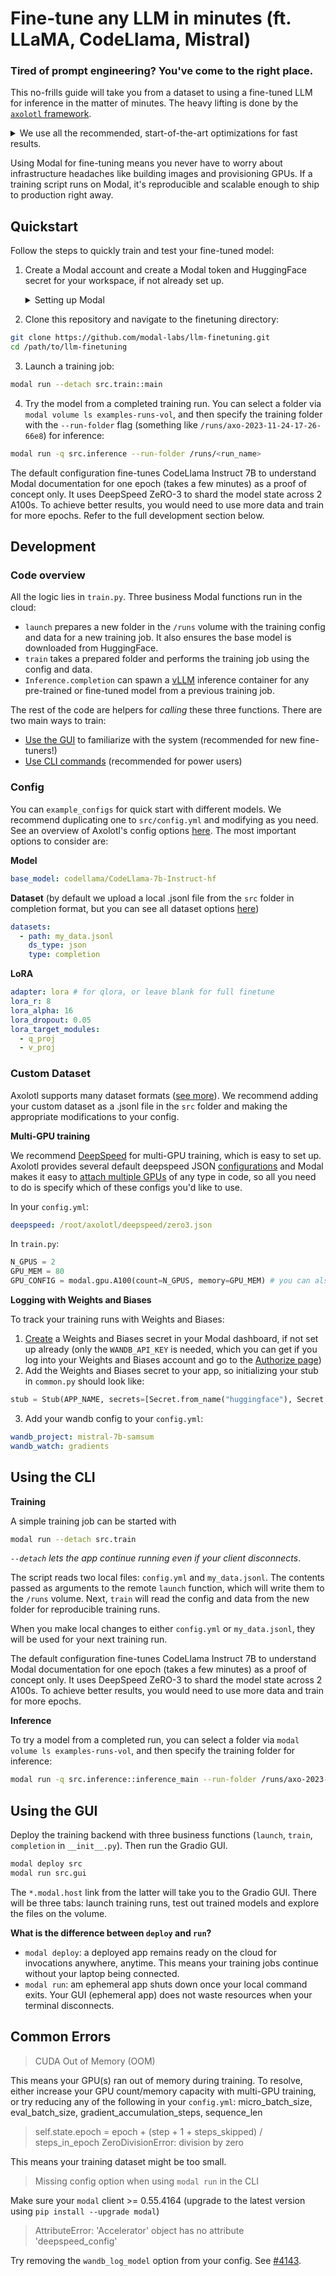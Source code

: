 # Fine-tune any LLM in minutes (ft. LLaMA, CodeLlama, Mistral)

### Tired of prompt engineering? You've come to the right place.

This no-frills guide will take you from a dataset to using a fine-tuned LLM for inference in the matter of minutes. The heavy lifting is done by the [`axolotl` framework](https://github.com/OpenAccess-AI-Collective/axolotl).

<details>
  <summary>We use all the recommended, start-of-the-art optimizations for fast results.</summary>
  
<br>
  
- *Deepspeed ZeRO-3* to efficiently shard the base model and training state across multiple GPUs ([more info](https://www.deepspeed.ai/2021/03/07/zero3-offload.html))
- *Parameter-efficient fine-tuning* via LoRA adapters for faster convergence
- *Flash attention* for fast and memory-efficient attention during training (note: only works with certain hardware, like A100s)
- *Gradient checkpointing* to reduce VRAM footprint, fit larger batches and get higher training throughput
</details>


Using Modal for fine-tuning means you never have to worry about infrastructure headaches like building images and provisioning GPUs. If a training script runs on Modal, it's reproducible and scalable enough to ship to production right away.

## Quickstart

Follow the steps to quickly train and test your fine-tuned model:
1. Create a Modal account and create a Modal token and HuggingFace secret for your workspace, if not already set up.
    <details> 
    <summary>Setting up Modal</summary>

    1. Create a [Modal](https://modal.com/) account.
    2. Install `modal` in your current Python virtual environment (`pip install modal`)
    3. Set up a Modal token in your environment (`python3 -m modal setup`)
    4. You need to have a [secret](https://modal.com/docs/guide/secrets#secrets) named `huggingface` in your workspace. You can [create a new secret](https://modal.com/secrets) with the HuggingFace template in your Modal dashboard, using the same key from HuggingFace (in settings under API tokens) to populate both `HUGGING_FACE_HUB_TOKEN` and `HUGGINGFACE_TOKEN`.
    5. For some LLaMA models, you need to go to the [Hugging Face page](https://huggingface.co/meta-llama/Llama-2-7b-chat-hf) and agree to their Terms and Conditions for access (granted instantly).
    </details>

2. Clone this repository and navigate to the finetuning directory:
```bash
git clone https://github.com/modal-labs/llm-finetuning.git
cd /path/to/llm-finetuning
```
3. Launch a training job:
```bash
modal run --detach src.train::main
```

4. Try the model from a completed training run. You can select a folder via `modal volume ls examples-runs-vol`, and then specify the training folder with the `--run-folder` flag (something like `/runs/axo-2023-11-24-17-26-66e8`) for inference:

```bash
modal run -q src.inference --run-folder /runs/<run_name>
```

The default configuration fine-tunes CodeLlama Instruct 7B to understand Modal documentation for one epoch (takes a few minutes) as a proof of concept only. It uses DeepSpeed ZeRO-3 to shard the model state across 2 A100s. To achieve better results, you would need to use more data and train for more epochs. Refer to the full development section below.

## Development

### Code overview

All the logic lies in `train.py`. Three business Modal functions run in the cloud:

* `launch` prepares a new folder in the `/runs` volume with the training config and data for a new training job. It also ensures the base model is downloaded from HuggingFace.
* `train` takes a prepared folder and performs the training job using the config and data.
* `Inference.completion` can spawn a [vLLM](https://modal.com/docs/examples/vllm_inference#fast-inference-with-vllm-mistral-7b) inference container for any pre-trained or fine-tuned model from a previous training job.

The rest of the code are helpers for _calling_ these three functions. There are two main ways to train:

* [Use the GUI](#using-the-gui) to familiarize with the system (recommended for new fine-tuners!)
* [Use CLI commands](#using-the-cli) (recommended for power users)

### Config

You can `example_configs` for quick start with different models. We recommend duplicating one to `src/config.yml` and modifying as you need. See an overview of Axolotl's config options [here](https://github.com/OpenAccess-AI-Collective/axolotl#config). The most important options to consider are:

**Model**
```yaml
base_model: codellama/CodeLlama-7b-Instruct-hf
```

**Dataset** (by default we upload a local .jsonl file from the `src` folder in completion format, but you can see all dataset options [here](https://github.com/OpenAccess-AI-Collective/axolotl#dataset))
```yaml
datasets:
  - path: my_data.jsonl
    ds_type: json
    type: completion
```

**LoRA**
```yaml
adapter: lora # for qlora, or leave blank for full finetune
lora_r: 8
lora_alpha: 16
lora_dropout: 0.05
lora_target_modules:
  - q_proj
  - v_proj
```

### Custom Dataset

Axolotl supports many dataset formats ([see more](https://github.com/OpenAccess-AI-Collective/axolotl#dataset)). We recommend adding your custom dataset as a .jsonl file in the `src` folder and making the appropriate modifications to your config.

**Multi-GPU training**

We recommend [DeepSpeed](https://github.com/microsoft/DeepSpeed) for multi-GPU training, which is easy to set up. Axolotl provides several default deepspeed JSON [configurations](https://github.com/OpenAccess-AI-Collective/axolotl/tree/main/deepspeed) and Modal makes it easy to [attach multiple GPUs](https://modal.com/docs/guide/gpu#gpu-acceleration) of any type in code, so all you need to do is specify which of these configs you'd like to use.

In your `config.yml`:
```yaml
deepspeed: /root/axolotl/deepspeed/zero3.json
```

In `train.py`:
```python
N_GPUS = 2
GPU_MEM = 80
GPU_CONFIG = modal.gpu.A100(count=N_GPUS, memory=GPU_MEM) # you can also change this to use A10Gs or T4s
```

**Logging with Weights and Biases**

To track your training runs with Weights and Biases:
1. [Create](https://modal.com/secrets/create) a Weights and Biases secret in your Modal dashboard, if not set up already (only the `WANDB_API_KEY` is needed, which you can get if you log into your Weights and Biases account and go to the [Authorize page](https://wandb.ai/authorize))
2. Add the Weights and Biases secret to your app, so initializing your stub in `common.py` should look like: 
```python
stub = Stub(APP_NAME, secrets=[Secret.from_name("huggingface"), Secret.from_name("my-wandb-secret")])
```
3. Add your wandb config to your `config.yml`:
```yaml
wandb_project: mistral-7b-samsum
wandb_watch: gradients
```

## Using the CLI

**Training**

A simple training job can be started with

```bash
modal run --detach src.train
```

_`--detach` lets the app continue running even if your client disconnects_.

The script reads two local files: `config.yml` and `my_data.jsonl`. The contents passed as arguments to the remote `launch` function, which will write them to the `/runs` volume. Next, `train` will read the config and data from the new folder for reproducible training runs.

When you make local changes to either `config.yml` or `my_data.jsonl`, they will be used for your next training run.

The default configuration fine-tunes CodeLlama Instruct 7B to understand Modal documentation for one epoch (takes a few minutes) as a proof of concept only. It uses DeepSpeed ZeRO-3 to shard the model state across 2 A100s. To achieve better results, you would need to use more data and train for more epochs.

**Inference**

To try a model from a completed run, you can select a folder via `modal volume ls examples-runs-vol`, and then specify the training folder for inference:

```bash
modal run -q src.inference::inference_main --run-folder /runs/axo-2023-11-24-17-26-66e8
```


## Using the GUI

Deploy the training backend with three business functions (`launch`, `train`, `completion` in `__init__.py`). Then run the Gradio GUI.

```bash
modal deploy src
modal run src.gui
```

The `*.modal.host` link from the latter will take you to the Gradio GUI. There will be three tabs: launch training runs, test out trained models and explore the files on the volume.


**What is the difference between `deploy` and `run`?**

- `modal deploy`: a deployed app remains ready on the cloud for invocations anywhere, anytime. This means your training jobs continue without your laptop being connected.
- `modal run`: am ephemeral app shuts down once your local command exits. Your GUI (ephemeral app) does not waste resources when your terminal disconnects.


## Common Errors

> CUDA Out of Memory (OOM)

This means your GPU(s) ran out of memory during training. To resolve, either increase your GPU count/memory capacity with multi-GPU training, or try reducing any of the following in your `config.yml`: micro_batch_size, eval_batch_size, gradient_accumulation_steps, sequence_len

> self.state.epoch = epoch + (step + 1 + steps_skipped) / steps_in_epoch
> ZeroDivisionError: division by zero

This means your training dataset might be too small.

> Missing config option when using `modal run` in the CLI

Make sure your `modal` client >= 0.55.4164 (upgrade to the latest version using `pip install --upgrade modal`)

> AttributeError: 'Accelerator' object has no attribute 'deepspeed_config'

Try removing the `wandb_log_model` option from your config. See [#4143](https://github.com/microsoft/DeepSpeed/issues/4143).